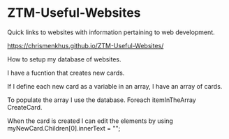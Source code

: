 # ZTM-Useful-Websites
Quick links to websites with information pertaining to web development.

https://chrismenkhus.github.io/ZTM-Useful-Websites/



How to setup my database of websites.



I have a fucntion that creates new cards. 

If I define each new card as a variable in an array, I have an array of cards. 

To populate the array I use the database. Foreach itemInTheArray CreateCard.

When the card is created I can edit the elements by using myNewCard.Children[0].innerText = ""; 

